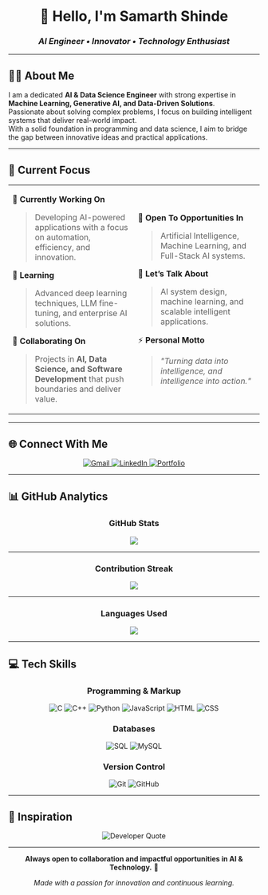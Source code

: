 <div align="center">

# 👋 Hello, I'm **Samarth Shinde**

### _AI Engineer • Innovator • Technology Enthusiast_

---

</div>

## 👨‍💻 **About Me**

I am a dedicated **AI & Data Science Engineer** with strong expertise in **Machine Learning, Generative AI, and Data-Driven Solutions**.  
Passionate about solving complex problems, I focus on building intelligent systems that deliver real-world impact.  
With a solid foundation in programming and data science, I aim to bridge the gap between innovative ideas and practical applications.

---

## 🚀 **Current Focus**

<table>
<tr>
<td width="50%">

🔭 **Currently Working On**  
> Developing AI-powered applications with a focus on automation, efficiency, and innovation.

🌱 **Learning**  
> Advanced deep learning techniques, LLM fine-tuning, and enterprise AI solutions.

👯 **Collaborating On**  
> Projects in **AI, Data Science, and Software Development** that push boundaries and deliver value.

</td>
<td width="50%">

🤝 **Open To Opportunities In**  
> Artificial Intelligence, Machine Learning, and Full-Stack AI systems.  

💬 **Let’s Talk About**  
> AI system design, machine learning, and scalable intelligent applications.  

⚡ **Personal Motto**  
> *"Turning data into intelligence, and intelligence into action."*

</td>
</tr>
</table>

---

## 🌐 **Connect With Me**

<div align="center">

<a href="mailto:samarthrshinde5050@gmail.com">
    <img src="https://img.shields.io/badge/Gmail-D14836?style=for-the-badge&logo=gmail&logoColor=white" alt="Gmail" />
</a>
<a href="https://linkedin.com/in/samarth-shinde">
    <img src="https://img.shields.io/badge/LinkedIn-%230077B5?style=for-the-badge&logo=linkedin&logoColor=white" alt="LinkedIn" />
</a>
<a href="https://samarthshinde.vercel.app">
    <img src="https://img.shields.io/badge/Portfolio-%23000000?style=for-the-badge&logo=About.me&logoColor=white" alt="Portfolio" />
</a>

</div>

---

## 📊 **GitHub Analytics**

<div align="center">

### **GitHub Stats**
<img src="https://github-readme-stats.vercel.app/api?username=samarth500&show_icons=true&theme=tokyonight&hide_border=true&bg_color=0D1117" />

---

### **Contribution Streak**
<img src="https://github-readme-streak-stats.herokuapp.com/?user=samarth500&theme=tokyonight&hide_border=true&background=0D1117" />

---

### **Languages Used**
<img src="https://github-readme-stats.vercel.app/api/top-langs?username=samarth500&show_icons=true&locale=en&layout=compact&theme=tokyonight&hide_border=true&bg_color=0D1117" />

</div>

---

## 💻 **Tech Skills**

<div align="center">

### **Programming & Markup**
![C](https://img.shields.io/badge/C-00599C?style=for-the-badge&logo=c&logoColor=white)
![C++](https://img.shields.io/badge/C++-00599C?style=for-the-badge&logo=c%2B%2B&logoColor=white)
![Python](https://img.shields.io/badge/Python-3776AB?style=for-the-badge&logo=python&logoColor=white)
![JavaScript](https://img.shields.io/badge/JavaScript-F7DF1E?style=for-the-badge&logo=javascript&logoColor=black)
![HTML](https://img.shields.io/badge/HTML5-E34F26?style=for-the-badge&logo=html5&logoColor=white)
![CSS](https://img.shields.io/badge/CSS3-1572B6?style=for-the-badge&logo=css3&logoColor=white)

### **Databases**
![SQL](https://img.shields.io/badge/SQL-000000?style=for-the-badge&logo=postgresql&logoColor=white)
![MySQL](https://img.shields.io/badge/MySQL-005C84?style=for-the-badge)

### **Version Control**
![Git](https://img.shields.io/badge/Git-F05032?style=for-the-badge&logo=git&logoColor=white)
![GitHub](https://img.shields.io/badge/GitHub-181717?style=for-the-badge&logo=github&logoColor=white)

</div>

---

## 💭 **Inspiration**

<div align="center">
<img src="https://quotes-github-readme.vercel.app/api?type=horizontal&theme=tokyonight" alt="Developer Quote" />
</div>

---

<div align="center">

**Always open to collaboration and impactful opportunities in AI & Technology.** 🚀  

_Made with a passion for innovation and continuous learning._

</div>
